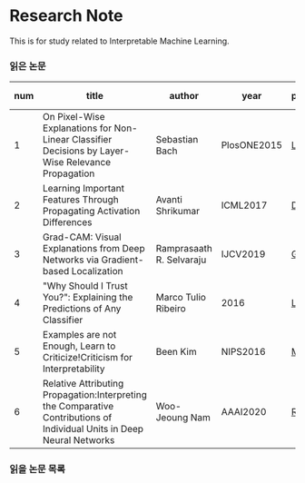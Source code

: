 # Research Note

This is for study related to Interpretable Machine Learning.


### 읽은 논문 

num | title | author | year | paper rink | note rink
---- | ---- | ---- | ---- | ---- | ----
1 | On Pixel-Wise Explanations for Non-Linear Classifier Decisions by Layer-Wise Relevance Propagation | Sebastian Bach | PlosONE2015 | [LRP](https://pdfs.semanticscholar.org/17a2/73bbd4448083b01b5a9389b3c37f5425aac0.pdf?_ga=2.203325009.177220768.1611018563-57653733.1606442592) | [Note](https://drive.google.com/file/d/1YIakz1pZ69Zfcrd6ncU5SosyWE3uBTCR/view?usp=sharing)
2 | Learning Important Features Through Propagating Activation Differences| Avanti Shrikumar | ICML2017 | [DeepLIFT](https://arxiv.org/pdf/1704.02685.pdf) | [Note](https://drive.google.com/file/d/1FbCtEbHD-5mZ_3tZt8dZYdko6vD01bSr/view?usp=sharing)
3 | Grad-CAM: Visual Explanations from Deep Networks via Gradient-based Localization | Ramprasaath R. Selvaraju | IJCV2019 | [Grad_CAM](https://arxiv.org/pdf/1610.02391.pdf) | [Note](https://drive.google.com/file/d/1zQHj8hRCtJAI7B6kxvACCFS_OOrKakCM/view?usp=sharing)
4 | "Why Should I Trust You?": Explaining the Predictions of Any Classifier | Marco Tulio Ribeiro | 2016 | [LIME](https://arxiv.org/pdf/1602.04938.pdf) | [Note](https://drive.google.com/file/d/1K_koIvaUdy2d2c1RMb2En5g3-N-hREzJ/view?usp=sharing)
5 | Examples are not Enough, Learn to Criticize!Criticism for Interpretability | Been Kim | NIPS2016 | [MMD](https://beenkim.github.io/papers/KIM2016NIPS_MMD.pdf) | [Note](https://drive.google.com/file/d/1guMTtrhLF8H6iLMVZjUJ9i_MC7Wn7Ugw/view?usp=sharing)
6 | Relative Attributing Propagation:Interpreting the Comparative Contributions of Individual Units in Deep Neural Networks | Woo-Jeoung Nam | AAAI2020 | [RAP](https://arxiv.org/pdf/1904.00605.pdf) | [Note](https://drive.google.com/file/d/16BTSaOOZF1RgpSyLs6Cy--Flh8sE0qQM/view?usp=sharing)


### 읽을 논문 목록
